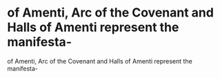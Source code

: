 # of Amenti, Arc of the Covenant and Halls of Amenti represent the manifesta-

of Amenti, Arc of the Covenant and Halls of Amenti represent the manifesta-